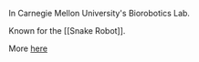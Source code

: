 In Carnegie Mellon University's Biorobotics Lab.

Known for the [[Snake Robot]].

More [here](https://www.ri.cmu.edu/ri-faculty/howie-choset/)
